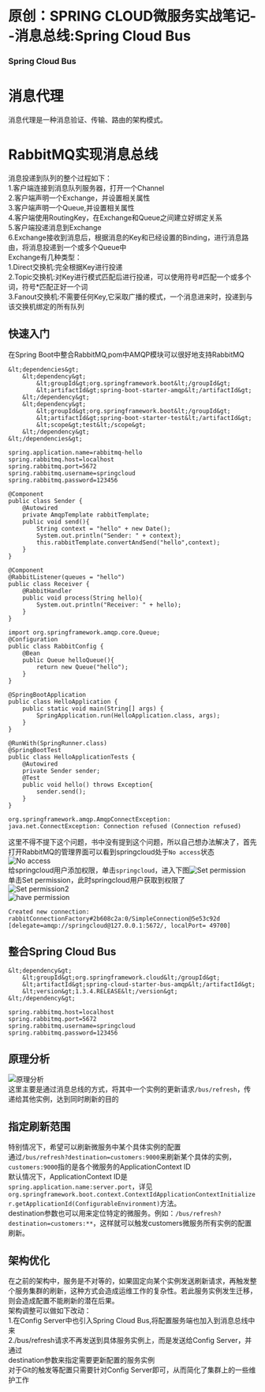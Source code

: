# 原创：SPRING CLOUD微服务实战笔记--消息总线:Spring Cloud Bus

### Spring Cloud Bus

# 消息代理

消息代理是一种消息验证、传输、路由的架构模式。

# RabbitMQ实现消息总线

消息投递到队列的整个过程如下：<br/>
1.客户端连接到消息队列服务器，打开一个Channel<br/>
2.客户端声明一个Exchange，并设置相关属性<br/>
3.客户端声明一个Queue,并设置相关属性<br/>
4.客户端使用RoutingKey，在Exchange和Queue之间建立好绑定关系<br/>
5.客户端投递消息到Exchange<br/>
6.Exchange接收到消息后，根据消息的Key和已经设置的Binding，进行消息路由，将消息投递到一个或多个Queue中<br/>
Exchange有几种类型：<br/>
1.Direct交换机:完全根据Key进行投递<br/>
2.Topic交换机:对Key进行模式匹配后进行投递，可以使用符号#匹配一个或多个词，符号*匹配正好一个词<br/>
3.Fanout交换机:不需要任何Key,它采取广播的模式，一个消息进来时，投递到与该交换机绑定的所有队列

## 快速入门

在Spring Boot中整合RabbitMQ,pom中AMQP模块可以很好地支持RabbitMQ

```
&lt;dependencies&gt;
	&lt;dependency&gt;
		&lt;groupId&gt;org.springframework.boot&lt;/groupId&gt;
		&lt;artifactId&gt;spring-boot-starter-amqp&lt;/artifactId&gt;
	&lt;/dependency&gt;
	&lt;dependency&gt;
		&lt;groupId&gt;org.springframework.boot&lt;/groupId&gt;
		&lt;artifactId&gt;spring-boot-starter-test&lt;/artifactId&gt;
		&lt;scope&gt;test&lt;/scope&gt;
	&lt;/dependency&gt;
&lt;/dependencies&gt;

```

```
spring.application.name=rabbitmq-hello
spring.rabbitmq.host=localhost
spring.rabbitmq.port=5672
spring.rabbitmq.username=springcloud
spring.rabbitmq.password=123456

```

```
@Component
public class Sender {
    @Autowired
    private AmqpTemplate rabbitTemplate;
    public void send(){
        String context = "hello" + new Date();
        System.out.println("Sender: " + context);
        this.rabbitTemplate.convertAndSend("hello",context);
    }
}

```

```
@Component
@RabbitListener(queues = "hello")
public class Receiver {
    @RabbitHandler
    public void process(String hello){
        System.out.println("Receiver: " + hello);
    }
}

```

```
import org.springframework.amqp.core.Queue;
@Configuration
public class RabbitConfig {
    @Bean
    public Queue helloQueue(){
        return new Queue("hello");
    }
}

```

```
@SpringBootApplication
public class HelloApplication {
	public static void main(String[] args) {
		SpringApplication.run(HelloApplication.class, args);
	}
}

```

```
@RunWith(SpringRunner.class)
@SpringBootTest
public class HelloApplicationTests {
	@Autowired
	private Sender sender;
	@Test
	public void hello() throws Exception{
		sender.send();
	}
}

```

```
org.springframework.amqp.AmqpConnectException: java.net.ConnectException: Connection refused (Connection refused)

```

这里不得不提下这个问题，书中没有提到这个问题，所以自己想办法解决了，首先打开RabbitMQ的管理界面可以看到springcloud处于`No access`状态<br/>
<img alt="No access" src="https://img-blog.csdnimg.cn/20190331153234605.png?x-oss-process=image/watermark,type_ZmFuZ3poZW5naGVpdGk,shadow_10,text_aHR0cHM6Ly9ibG9nLmNzZG4ubmV0L3poZW5nZG9uZzEyMzQ1,size_16,color_FFFFFF,t_70"/><br/>
给springcloud用户添加权限，单击`springcloud`，进入下图<img alt="Set permission" src="https://img-blog.csdnimg.cn/20190331154135508.png?x-oss-process=image/watermark,type_ZmFuZ3poZW5naGVpdGk,shadow_10,text_aHR0cHM6Ly9ibG9nLmNzZG4ubmV0L3poZW5nZG9uZzEyMzQ1,size_16,color_FFFFFF,t_70"/><br/>
单击Set permission，此时springcloud用户获取到权限了<br/>
<img alt="Set permission2" src="https://img-blog.csdnimg.cn/20190331154331915.png?x-oss-process=image/watermark,type_ZmFuZ3poZW5naGVpdGk,shadow_10,text_aHR0cHM6Ly9ibG9nLmNzZG4ubmV0L3poZW5nZG9uZzEyMzQ1,size_16,color_FFFFFF,t_70"/><br/>
<img alt="have permission" src="https://img-blog.csdnimg.cn/20190331154449182.png?x-oss-process=image/watermark,type_ZmFuZ3poZW5naGVpdGk,shadow_10,text_aHR0cHM6Ly9ibG9nLmNzZG4ubmV0L3poZW5nZG9uZzEyMzQ1,size_16,color_FFFFFF,t_70"/>

```
Created new connection: rabbitConnectionFactory#2b608c2a:0/SimpleConnection@5e53c92d [delegate=amqp://springcloud@127.0.0.1:5672/, localPort= 49700]

```

## 整合Spring Cloud Bus

```
&lt;dependency&gt;
	&lt;groupId&gt;org.springframework.cloud&lt;/groupId&gt;
	&lt;artifactId&gt;spring-cloud-starter-bus-amqp&lt;/artifactId&gt;
	&lt;version&gt;1.3.4.RELEASE&lt;/version&gt;
&lt;/dependency&gt;

```

```
spring.rabbitmq.host=localhost
spring.rabbitmq.port=5672
spring.rabbitmq.username=springcloud
spring.rabbitmq.password=123456

```

## 原理分析

<img alt="原理分析" src="https://img-blog.csdnimg.cn/20190331221613667.png?x-oss-process=image/watermark,type_ZmFuZ3poZW5naGVpdGk,shadow_10,text_aHR0cHM6Ly9ibG9nLmNzZG4ubmV0L3poZW5nZG9uZzEyMzQ1,size_16,color_FFFFFF,t_70"/><br/>
这里主要是通过消息总线的方式，将其中一个实例的更新请求`/bus/refresh`，传递给其他实例，达到同时刷新的目的

## 指定刷新范围

特别情况下，希望可以刷新微服务中某个具体实例的配置<br/>
通过`/bus/refresh?destination=customers:9000`来刷新某个具体的实例，`customers:9000`指的是各个微服务的ApplicationContext ID<br/>
默认情况下，ApplicationContext ID是`spring.application.name:server.port`，详见`org.springframework.boot.context.ContextIdApplicationContextInitializer.getApplicationId(ConfigurableEnvironment)`方法。<br/>
destination参数也可以用来定位特定的微服务。例如：`/bus/refresh?destination=customers:**`，这样就可以触发customers微服务所有实例的配置刷新。

## 架构优化

在之前的架构中，服务是不对等的，如果固定向某个实例发送刷新请求，再触发整个服务集群的刷新，这种方式会造成运维工作的复杂性。若此服务实例发生迁移，则会造成配置不能刷新的潜在后果。<br/>
架构调整可以做如下改动：<br/>
1.在Config Server中也引入Spring Cloud Bus,将配置服务端也加入到消息总线中来<br/>
2./bus/refresh请求不再发送到具体服务实例上，而是发送给Config Server，并通过<br/>
destination参数来指定需要更新配置的服务实例<br/>
对于Git的触发等配置只需要针对Config Server即可，从而简化了集群上的一些维护工作
